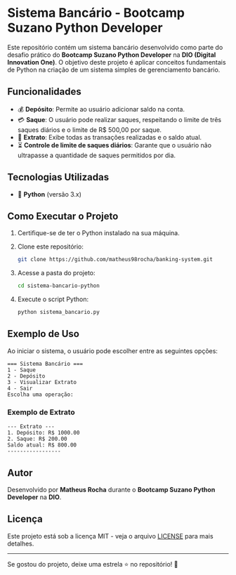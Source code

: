 # Sistema Bancário - Bootcamp Suzano Python Developer

Este repositório contém um sistema bancário desenvolvido como parte do desafio prático do **Bootcamp Suzano Python Developer** na **DIO (Digital Innovation One)**. O objetivo deste projeto é aplicar conceitos fundamentais de Python na criação de um sistema simples de gerenciamento bancário.

## Funcionalidades

- 💰 **Depósito**: Permite ao usuário adicionar saldo na conta.
- 💳 **Saque**: O usuário pode realizar saques, respeitando o limite de três saques diários e o limite de R$ 500,00 por saque.
- 📄 **Extrato**: Exibe todas as transações realizadas e o saldo atual.
- ⏳ **Controle de limite de saques diários**: Garante que o usuário não ultrapasse a quantidade de saques permitidos por dia.

## Tecnologias Utilizadas

- 📝 **Python** (versão 3.x)

## Como Executar o Projeto

1. Certifique-se de ter o Python instalado na sua máquina.
2. Clone este repositório:

   ```bash
   git clone https://github.com/matheus98rocha/banking-system.git

   ```

3. Acesse a pasta do projeto:
   ```bash
   cd sistema-bancario-python
   ```
4. Execute o script Python:
   ```bash
   python sistema_bancario.py
   ```

## Exemplo de Uso

Ao iniciar o sistema, o usuário pode escolher entre as seguintes opções:

```
=== Sistema Bancário ===
1 - Saque
2 - Depósito
3 - Visualizar Extrato
4 - Sair
Escolha uma operação:
```

### Exemplo de Extrato

```
--- Extrato ---
1. Depósito: R$ 1000.00
2. Saque: R$ 200.00
Saldo atual: R$ 800.00
-----------------
```

## Autor

Desenvolvido por **Matheus Rocha** durante o **Bootcamp Suzano Python Developer** na **DIO**.

## Licença

Este projeto está sob a licença MIT - veja o arquivo [LICENSE](LICENSE) para mais detalhes.

---

Se gostou do projeto, deixe uma estrela ⭐ no repositório! 🚀
